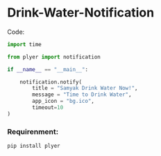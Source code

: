 # Drink-Water-Notification

 Code:
```py
import time

from plyer import notification

if __name__ == "__main__":

    notification.notify(
        title = "Samyak Drink Water Now!",
        message = "Time to Drink Water",
        app_icon = "bg.ico",
        timeout=10
)
```

### Requirenment:
```javascript
pip install plyer
```
